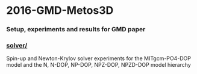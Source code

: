# 2016-GMD-Metos3D

### Setup, experiments and results for GMD paper

### [solver/](solver/)

Spin-up and Newton-Krylov solver experiments for the MITgcm-PO4-DOP model and the N, N-DOP, NP-DOP, NPZ-DOP, NPZD-DOP model hierarchy

